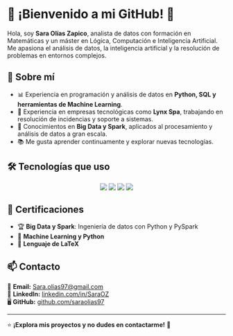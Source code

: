 # 🚀 ¡Bienvenido a mi GitHub! 🚀  

Hola, soy **Sara Olías Zapico**, analista de datos con formación en Matemáticas y un máster en Lógica, Computación e Inteligencia Artificial. Me apasiona el análisis de datos, la inteligencia artificial y la resolución de problemas en entornos complejos.  

## 🌟 Sobre mí  
- 📊 Experiencia en programación y análisis de datos en **Python, SQL y herramientas de Machine Learning**.  
- 🏢 Experiencia en empresas tecnológicas como **Lynx Spa**, trabajando en resolución de incidencias y soporte a sistemas.  
- 🤖 Conocimientos en **Big Data y Spark**, aplicados al procesamiento y análisis de datos a gran escala.  
- 📚 Me gusta aprender continuamente y explorar nuevas tecnologías.  

## 🛠 Tecnologías que uso  
<p align="center">
  <img src="https://img.shields.io/badge/Python-3776AB?style=for-the-badge&logo=python&logoColor=white" />
  <img src="https://img.shields.io/badge/Pandas-150458?style=for-the-badge&logo=pandas&logoColor=white" />
  <img src="https://img.shields.io/badge/SQL-4479A1?style=for-the-badge&logo=postgresql&logoColor=white" />
  <img src="https://img.shields.io/badge/LaTeX-008080?style=for-the-badge&logo=latex&logoColor=white" />
</p>

## 📜 Certificaciones  
- 🏆 **Big Data y Spark**: Ingeniería de datos con Python y PySpark  
- 🤖 **Machine Learning y Python**  
- 📄 **Lenguaje de LaTeX**  

## 📫 Contacto  
📧 **Email:** [Sara.olias97@gmail.com](mailto:Sara.olias97@gmail.com)  
💼 **LinkedIn:** [linkedin.com/in/SaraOZ](https://linkedin.com/in/SaraOZ)  
🖥️ **GitHub:** [github.com/saraolias97](https://github.com/saraolias97)  

---

⭐ **¡Explora mis proyectos y no dudes en contactarme!** 🚀

